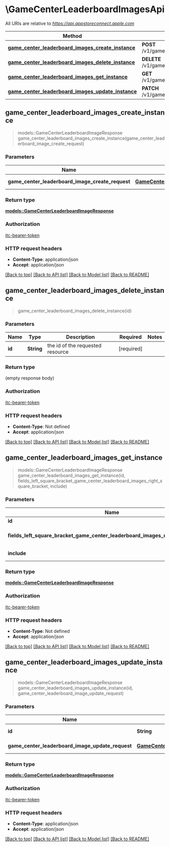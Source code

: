 # \GameCenterLeaderboardImagesApi

All URIs are relative to *https://api.appstoreconnect.apple.com*

Method | HTTP request | Description
------------- | ------------- | -------------
[**game_center_leaderboard_images_create_instance**](GameCenterLeaderboardImagesApi.md#game_center_leaderboard_images_create_instance) | **POST** /v1/gameCenterLeaderboardImages | 
[**game_center_leaderboard_images_delete_instance**](GameCenterLeaderboardImagesApi.md#game_center_leaderboard_images_delete_instance) | **DELETE** /v1/gameCenterLeaderboardImages/{id} | 
[**game_center_leaderboard_images_get_instance**](GameCenterLeaderboardImagesApi.md#game_center_leaderboard_images_get_instance) | **GET** /v1/gameCenterLeaderboardImages/{id} | 
[**game_center_leaderboard_images_update_instance**](GameCenterLeaderboardImagesApi.md#game_center_leaderboard_images_update_instance) | **PATCH** /v1/gameCenterLeaderboardImages/{id} | 



## game_center_leaderboard_images_create_instance

> models::GameCenterLeaderboardImageResponse game_center_leaderboard_images_create_instance(game_center_leaderboard_image_create_request)


### Parameters


Name | Type | Description  | Required | Notes
------------- | ------------- | ------------- | ------------- | -------------
**game_center_leaderboard_image_create_request** | [**GameCenterLeaderboardImageCreateRequest**](GameCenterLeaderboardImageCreateRequest.md) | GameCenterLeaderboardImage representation | [required] |

### Return type

[**models::GameCenterLeaderboardImageResponse**](GameCenterLeaderboardImageResponse.md)

### Authorization

[itc-bearer-token](../README.md#itc-bearer-token)

### HTTP request headers

- **Content-Type**: application/json
- **Accept**: application/json

[[Back to top]](#) [[Back to API list]](../README.md#documentation-for-api-endpoints) [[Back to Model list]](../README.md#documentation-for-models) [[Back to README]](../README.md)


## game_center_leaderboard_images_delete_instance

> game_center_leaderboard_images_delete_instance(id)


### Parameters


Name | Type | Description  | Required | Notes
------------- | ------------- | ------------- | ------------- | -------------
**id** | **String** | the id of the requested resource | [required] |

### Return type

 (empty response body)

### Authorization

[itc-bearer-token](../README.md#itc-bearer-token)

### HTTP request headers

- **Content-Type**: Not defined
- **Accept**: application/json

[[Back to top]](#) [[Back to API list]](../README.md#documentation-for-api-endpoints) [[Back to Model list]](../README.md#documentation-for-models) [[Back to README]](../README.md)


## game_center_leaderboard_images_get_instance

> models::GameCenterLeaderboardImageResponse game_center_leaderboard_images_get_instance(id, fields_left_square_bracket_game_center_leaderboard_images_right_square_bracket, include)


### Parameters


Name | Type | Description  | Required | Notes
------------- | ------------- | ------------- | ------------- | -------------
**id** | **String** | the id of the requested resource | [required] |
**fields_left_square_bracket_game_center_leaderboard_images_right_square_bracket** | Option<[**Vec<String>**](String.md)> | the fields to include for returned resources of type gameCenterLeaderboardImages |  |
**include** | Option<[**Vec<String>**](String.md)> | comma-separated list of relationships to include |  |

### Return type

[**models::GameCenterLeaderboardImageResponse**](GameCenterLeaderboardImageResponse.md)

### Authorization

[itc-bearer-token](../README.md#itc-bearer-token)

### HTTP request headers

- **Content-Type**: Not defined
- **Accept**: application/json

[[Back to top]](#) [[Back to API list]](../README.md#documentation-for-api-endpoints) [[Back to Model list]](../README.md#documentation-for-models) [[Back to README]](../README.md)


## game_center_leaderboard_images_update_instance

> models::GameCenterLeaderboardImageResponse game_center_leaderboard_images_update_instance(id, game_center_leaderboard_image_update_request)


### Parameters


Name | Type | Description  | Required | Notes
------------- | ------------- | ------------- | ------------- | -------------
**id** | **String** | the id of the requested resource | [required] |
**game_center_leaderboard_image_update_request** | [**GameCenterLeaderboardImageUpdateRequest**](GameCenterLeaderboardImageUpdateRequest.md) | GameCenterLeaderboardImage representation | [required] |

### Return type

[**models::GameCenterLeaderboardImageResponse**](GameCenterLeaderboardImageResponse.md)

### Authorization

[itc-bearer-token](../README.md#itc-bearer-token)

### HTTP request headers

- **Content-Type**: application/json
- **Accept**: application/json

[[Back to top]](#) [[Back to API list]](../README.md#documentation-for-api-endpoints) [[Back to Model list]](../README.md#documentation-for-models) [[Back to README]](../README.md)


